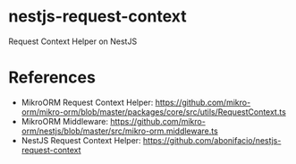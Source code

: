 # nestjs-request-context
Request Context Helper on NestJS

# References
- MikroORM Request Context Helper: https://github.com/mikro-orm/mikro-orm/blob/master/packages/core/src/utils/RequestContext.ts
- MikroORM Middleware: https://github.com/mikro-orm/nestjs/blob/master/src/mikro-orm.middleware.ts
- NestJS Request Context Helper: https://github.com/abonifacio/nestjs-request-context
